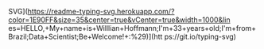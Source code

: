 SVG](https://readme-typing-svg.herokuapp.com/?color=1E90FF&size=35&center=true&vCenter=true&width=1000&lin es=HELLO,+My+name+is+Willlian+Hoffmann;I'm+33+years+old;I'm+from+Brazil;Data+Scientist;Be+Welcome!+:%29)](htt ps://git.io/typing-svg)

